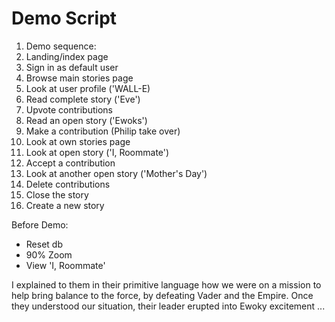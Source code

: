 # Demo Script
1. Demo sequence:
2. Landing/index page
3. Sign in as default user
4. Browse main stories page
5. Look at user profile ('WALL-E)
6. Read complete story ('Eve')
7. Upvote contributions
8. Read an open story ('Ewoks')
9. Make a contribution (Philip take over)
10. Look at own stories page
11. Look at open story ('I, Roommate')
12. Accept a contribution
13. Look at another open story ('Mother's Day')
14. Delete contributions
15. Close the story
16. Create a new story


Before Demo:
 - Reset db
 - 90% Zoom
 - View 'I, Roommate'

I explained to them in their primitive language how we were on a mission to help bring balance to the force, by defeating Vader and the Empire. Once they understood our situation, their leader erupted into Ewoky excitement ...
